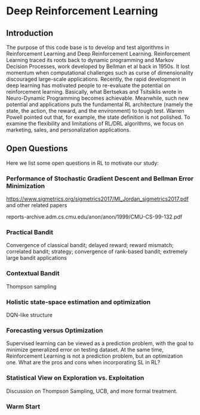 # Deep Reinforcement Learning

## Introduction

The purpose of this code base is to develop and test algorithms in Reinforcement Learning and Deep Reinforcement Learning. Reinforcement Learning traced its roots back to dynamic programming and Markov Decision Processes, work developed by Bellman et al back in 1950s. It lost momentum when computational challenges such as curse of dimensionality discouraged large-scale applications. Recently, the rapid development in deep learning has motivated people to re-evaluate the potential on reinforcement learning. Basically, what Bertsekas and Tsitsiklis wrote in Neuro-Dynamic Programming becomes achievable. Meanwhile, such new potential and applications puts the fundamental RL architecture (namely the state, the action, the reward, and the environment) to tough test. Warren Powell pointed out that, for example, the state definition is not polished. To examine the flexibility and limitations of RL/DRL algorithms, we focus on marketing, sales, and personalization applications.

## Open Questions

Here we list some open questions in RL to motivate our study:

### Performance of Stochastic Gradient Descent and Bellman Error Minimization
https://www.sigmetrics.org/sigmetrics2017/MI_Jordan_sigmetrics2017.pdf and other related papers

reports-archive.adm.cs.cmu.edu/anon/anon/1999/CMU-CS-99-132.pdf

### Practical Bandit
Convergence of classical bandit; delayed reward; reward mismatch; correlated bandit; strategy; convergence of rank-based bandit; extremely large bandit applications

### Contextual Bandit
Thompson sampling

### Holistic state-space estimation and optimization
DQN-like structure

### Forecasting versus Optimization
Supervised learning can be viewed as a prediction problem, with the goal to minimize generalized error on testing dataset. At the same time, Reinforcement Learning is not a prediction problem, but an optimization one. What are the pros and cons when incorporating SL in RL?

### Statistical View on Exploration vs. Exploitation
Discussion on Thompson Sampling, UCB, and more formal treatment.

### Warm Start
